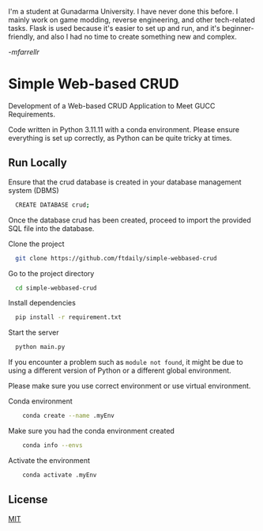 I'm a student at Gunadarma University. I have never done this before. I mainly work on game modding, reverse engineering, and other tech-related tasks.
Flask is used because it's easier to set up and run, and it's beginner-friendly, and also I had no time to create something new and complex.

-*mfarrellr*

# Simple Web-based CRUD

Development of a Web-based CRUD Application to Meet GUCC Requirements.

Code written in Python 3.11.11 with a conda environment. Please ensure everything is set up correctly, as Python can be quite tricky at times.
## Run Locally
Ensure that the crud database is created in your database management system (DBMS)

```bash
  CREATE DATABASE crud;
```

Once the database crud has been created, proceed to import the provided SQL file into the database.

Clone the project

```bash
  git clone https://github.com/ftdaily/simple-webbased-crud
```

Go to the project directory

```bash
  cd simple-webbased-crud
```

Install dependencies

```bash
  pip install -r requirement.txt
```

Start the server

```bash
  python main.py
```

If you encounter a problem such as `module not found`, it might be due to using a different version of Python or a different global environment.

Please make sure you use correct environment or use virtual environment.

Conda environment
```bash
    conda create --name .myEnv 
```

Make sure you had the conda environment created
```bash
    conda info --envs
```

Activate the environment
```bash
    conda activate .myEnv
```

## License

[MIT](https://choosealicense.com/licenses/mit/)

